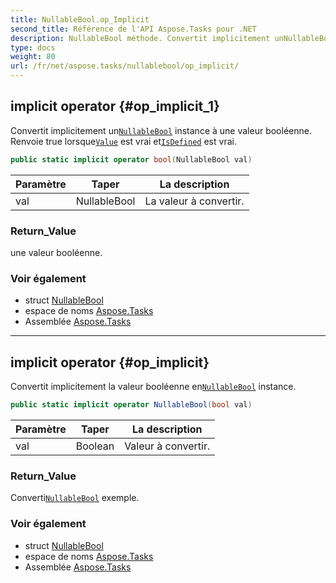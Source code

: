 ```yaml
---
title: NullableBool.op_Implicit
second_title: Référence de l'API Aspose.Tasks pour .NET
description: NullableBool méthode. Convertit implicitement unNullableBool instance à une valeur booléenne. Renvoie true lorsqueValue est vrai etIsDefined est vrai.
type: docs
weight: 80
url: /fr/net/aspose.tasks/nullablebool/op_implicit/
---
```

## implicit operator {#op_implicit_1}

Convertit implicitement un[`NullableBool`](../) instance à une valeur booléenne. Renvoie true lorsque[`Value`](../value/) est vrai et[`IsDefined`](../isdefined/) est vrai.

```csharp
public static implicit operator bool(NullableBool val)
```

| Paramètre | Taper | La description |
| --- | --- | --- |
| val | NullableBool | La valeur à convertir. |

### Return_Value

une valeur booléenne.

### Voir également

* struct [NullableBool](../)
* espace de noms [Aspose.Tasks](../../nullablebool/)
* Assemblée [Aspose.Tasks](../../../)

---

## implicit operator {#op_implicit}

Convertit implicitement la valeur booléenne en[`NullableBool`](../) instance.

```csharp
public static implicit operator NullableBool(bool val)
```

| Paramètre | Taper | La description |
| --- | --- | --- |
| val | Boolean | Valeur à convertir. |

### Return_Value

Converti[`NullableBool`](../) exemple.

### Voir également

* struct [NullableBool](../)
* espace de noms [Aspose.Tasks](../../nullablebool/)
* Assemblée [Aspose.Tasks](../../../)


